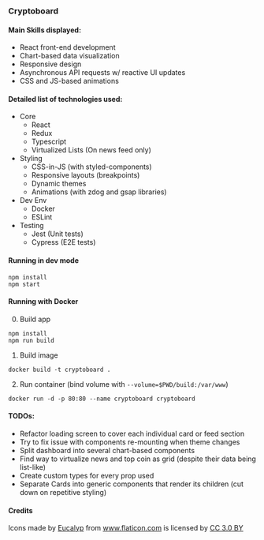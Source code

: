 ### Cryptoboard

#### Main Skills displayed: 
  * React front-end development
  * Chart-based data visualization
  * Responsive design
  * Asynchronous API requests w/ reactive UI updates
  * CSS and JS-based animations

#### Detailed list of technologies used:
* Core
  * React
  * Redux
  * Typescript
  * Virtualized Lists (On news feed only)
* Styling
  * CSS-in-JS (with styled-components)
  * Responsive layouts (breakpoints)
  * Dynamic themes
  * Animations (with zdog and gsap libraries)
* Dev Env
  * Docker
  * ESLint
* Testing
  * Jest (Unit tests)
  * Cypress (E2E tests)

#### Running in dev mode
```
npm install
npm start
```
#### Running with Docker
0. Build app
```
npm install
npm run build
```
1. Build image
```
docker build -t cryptoboard .
```

2. Run container (bind volume with `--volume=$PWD/build:/var/www`)
```
docker run -d -p 80:80 --name cryptoboard cryptoboard
```

#### TODOs:
* Refactor loading screen to cover each individual card or feed section
* Try to fix issue with components re-mounting when theme changes
* Split dashboard into several chart-based components
* Find way to virtualize news and top coin as grid (despite their data being list-like)
* Create custom types for every prop used
* Separate Cards into generic components that render its children (cut down on repetitive styling)
  
#### Credits  
<div>
  Icons made by 
  <a href="https://www.flaticon.com/authors/eucalyp" title="Eucalyp">Eucalyp</a>
   from 
  <a href="https://www.flaticon.com/" title="Flaticon">www.flaticon.com</a>
  is licensed by 
  <a href="http://creativecommons.org/licenses/by/3.0/" title="Creative Commons BY 3.0" target="_blank">CC 3.0 BY</a>
</div>